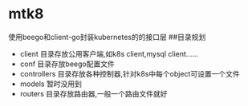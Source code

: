 # mtk8
使用beego和client-go封装kubernetes的的接口层
##目录规划
* client 目录存放公用客户端,如k8s client,mysql client......
* conf 目录存放beego配置文件
* controllers 目录存放各种控制器,针对k8s中每个object可设置一个文件
* models 暂时没用到
* routers 目录存放路由器,一般一个路由文件就好
